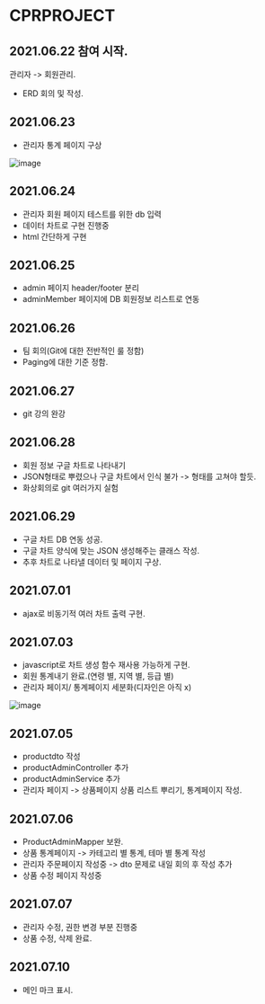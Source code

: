 # CPRPROJECT

## 2021.06.22 참여 시작.
관리자 -> 회원관리.
- ERD 회의 및 작성.

## 2021.06.23
- 관리자 통계 페이지 구상

![image](https://user-images.githubusercontent.com/75111342/123133699-f707f000-d48a-11eb-9b83-777ca4771dbc.png)

## 2021.06.24
- 관리자 회원 페이지 테스트를 위한 db 입력
- 데이터 차트로 구현 진행중
- html 간단하게 구현

## 2021.06.25
- admin 페이지 header/footer 분리
- adminMember 페이지에 DB 회원정보 리스트로 연동

## 2021.06.26
- 팀 회의(Git에 대한 전반적인 룰 정함)
- Paging에 대한 기준 정함.

## 2021.06.27
- git 강의 완강

## 2021.06.28
- 회원 정보 구글 차트로 나타내기
- JSON형태로 뿌렸으나 구글 차트에서 인식 불가 -> 형태를 고쳐야 할듯.
- 화상회의로 git 여러가지 실험

## 2021.06.29
- 구글 차트 DB 연동 성공.
- 구글 차트 양식에 맞는 JSON 생성해주는 클래스 작성.
- 추후 차트로 나타낼 데이터 및 페이지 구상.

## 2021.07.01
- ajax로 비동기적 여러 차트 출력 구현.

## 2021.07.03
- javascript로 차트 생성 함수 재사용 가능하게 구현.
- 회원 통계내기 완료.(연령 별, 지역 별, 등급 별)
- 관리자 페이지/ 통계페이지 세분화(디자인은 아직 x) 

![image](https://user-images.githubusercontent.com/75111342/124349142-bcd7e480-dc28-11eb-9abe-6fb2b001d10c.png)

## 2021.07.05
- productdto 작성
- productAdminController 추가
- productAdminService 추가
- 관리자 페이지 -> 상품페이지 상품 리스트 뿌리기, 통계페이지 작성.

## 2021.07.06
- ProductAdminMapper 보완.
- 상품 통계페이지 -> 카테고리 별 통계, 테마 별 통계 작성
- 관리자 주문페이지 작성중 -> dto 문제로 내일 회의 후 작성 추가
- 상품 수정 페이지 작성중

## 2021.07.07
- 관리자 수정, 권한 변경 부분 진행중
- 상품 수정, 삭제 완료.

## 2021.07.10
- 메인 마크 표시.
